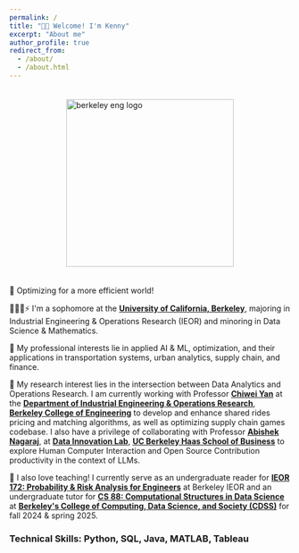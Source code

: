```yaml
---
permalink: /
title: "👋🏻 Welcome! I'm Kenny"
excerpt: "About me"
author_profile: true
redirect_from: 
  - /about/
  - /about.html
---
```

<div style="display: flex; justify-content: center; align-items: center;">
  <img src="https://scet.berkeley.edu/wp-content/uploads/2ColorPrimary_BE_Formal_Stacked_PRINT_CMYK.png" alt="berkeley eng logo" width="300" style="margin: 20px;"/> 
</div>

🔌 Optimizing for a more efficient world!

👨🏻‍💻⚡ I'm a sophomore at the [**University of California, Berkeley**](https://www.berkeley.edu/), majoring in Industrial Engineering & Operations Research (IEOR) and minoring in Data Science & Mathematics.

🥼 My professional interests lie in applied AI & ML, optimization, and their applications in transportation systems, urban analytics, supply chain, and finance.

🧪 My research interest lies in the intersection between Data Analytics and Operations Research. I am currently working with Professor [**Chiwei Yan**](https://yanchiwei.github.io/) at the [**Department of Industrial Engineering & Operations Research**](https://ieor.berkeley.edu/), [**Berkeley College of Engineering**](https://engineering.berkeley.edu/) to develop and enhance shared rides pricing and matching algorithms, as well as optimizing supply chain games codebase. I also have a privilege of collaborating with Professor [**Abishek Nagaraj**]([https://haas.berkeley.edu/faculty/nagaraj-abhishek/]), at [**Data Innovation Lab**](https://www.abhishekn.com/about-lab), [**UC Berkeley Haas School of Business**](https://haas.berkeley.edu/) to explore Human Computer Interaction and Open Source Contribution productivity in the context of LLMs.

🧐 I also love teaching! I currently serve as an undergraduate reader for [**IEOR 172: Probability & Risk Analysis for Engineers**](https://classes.berkeley.edu/content/indeng-120) at Berkeley IEOR and an undergraduate tutor for [**CS 88: Computational Structures in Data Science**](https://c88c.org/fa24/) at [**Berkeley's College of Computing, Data Science, and Society (CDSS)**](https://cdss.berkeley.edu/) for fall 2024 & spring 2025.

### Technical Skills: Python, SQL, Java, MATLAB, Tableau



